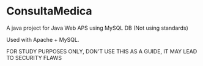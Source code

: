 # ConsultaMedica
A java project for Java Web APS using MySQL DB (Not using standards)


Used with Apache + MySQL.


FOR STUDY PURPOSES ONLY, DON'T USE THIS AS A GUIDE, IT MAY LEAD TO SECURITY FLAWS
